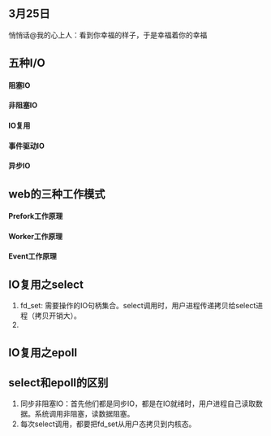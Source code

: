 ## 3月25日
悄悄话@我的心上人：看到你幸福的样子，于是幸福着你的幸福

## 五种I/O

#### 阻塞IO
#### 非阻塞IO
#### IO复用
#### 事件驱动IO
#### 异步IO

## web的三种工作模式

#### Prefork工作原理
#### Worker工作原理
#### Event工作原理

## IO复用之select
1. fd_set: 需要操作的IO句柄集合。select调用时，用户进程传递拷贝给select进程（拷贝开销大）。
2.

## IO复用之epoll

## select和epoll的区别
1. 同步非阻塞IO：首先他们都是同步IO，都是在IO就绪时，用户进程自己读取数据。系统调用非阻塞，读数据阻塞。
2. 每次select调用，都要把fd_set从用户态拷贝到内核态。